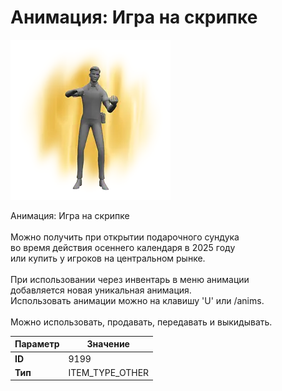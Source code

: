 # Анимация: Игра на скрипке

![Item Image](../img/9199.webp?raw=true)

Анимация: Игра на скрипке<br><br>Можно получить при открытии подарочного сундука<br>во время действия осеннего календаря в 2025 году<br>или купить у игроков на центральном рынке.<br><br>При использовании через инвентарь в меню анимации<br>добавляется новая уникальная анимация.<br>Использовать анимации можно на клавишу 'U' или /anims.<br><br>Можно использовать, продавать, передавать и выкидывать.


| Параметр | Значение |
|----------|----------|
| **ID** | 9199 |
| **Тип** | ITEM_TYPE_OTHER |

